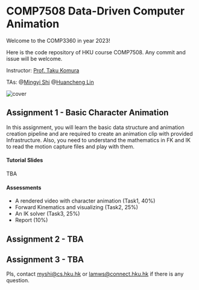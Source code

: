 # COMP7508 Data-Driven Computer Animation

Welcome to the COMP3360 in year 2023! 

Here is the code repository of HKU course COMP7508. Any commit and issue will be welcome. 

Instructor: [Prof. Taku Komura](https://www.cs.hku.hk/index.php/people/academic-staff/taku)

TAs: @[Mingyi Shi](https://rubbly.cn)  @[Huancheng Lin](https://github.com/LamWS) 

![cover](https://user-images.githubusercontent.com/7709951/212983788-cf6feaed-c81c-4b99-8638-d7cf2a8f9328.jpg)

## Assignment 1 - Basic Character Animation

In this assignment, you will learn the basic data structure and animation creation pipeline and are required to create an animation clip with provided Infrastructure. Also, you need to understand the mathematics in FK and IK to read the motion capture files and play with them.

#### Tutorial Slides

TBA

#### Assessments

- A rendered video with character animation (Task1, 40%)
- Forward Kinematics and visualizing (Task2, 25%)
- An IK solver (Task3, 25%)
- Report (10%)


## Assignment 2 - TBA

## Assignment 3 - TBA


Pls, contact myshi@cs.hku.hk or lamws@connect.hku.hk if there is any question.